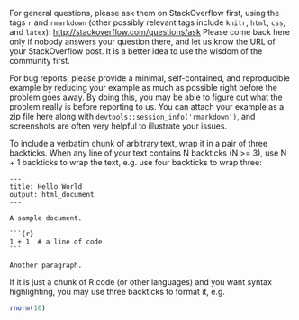 For general questions, please ask them on StackOverflow first, using the tags `r` and `rmarkdown` (other possibly relevant tags include `knitr`, `html`, `css`, and `latex`): http://stackoverflow.com/questions/ask Please come back here only if nobody answers your question there, and let us know the URL of your StackOverflow post. It is a better idea to use the wisdom of the community first.

For bug reports, please provide a minimal, self-contained, and reproducible example by reducing your example as much as possible right before the problem goes away. By doing this, you may be able to figure out what the problem really is before reporting to us. You can attach your example as a zip file here along with `devtools::session_info('rmarkdown')`, and screenshots are often very helpful to illustrate your issues.

To include a verbatim chunk of arbitrary text, wrap it in a pair of three backticks. When any line of your text contains N backticks (N >= 3), use N + 1 backticks to wrap the text, e.g. use four backticks to wrap three:

````
---
title: Hello World
output: html_document
---

A sample document.

```{r}
1 + 1  # a line of code
```

Another paragraph.
````

If it is just a chunk of R code (or other languages) and you want syntax highlighting, you may use three backticks to format it, e.g.

```r
rnorm(10)
```
